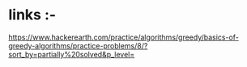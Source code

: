 # links :-

https://www.hackerearth.com/practice/algorithms/greedy/basics-of-greedy-algorithms/practice-problems/8/?sort_by=partially%20solved&p_level=
